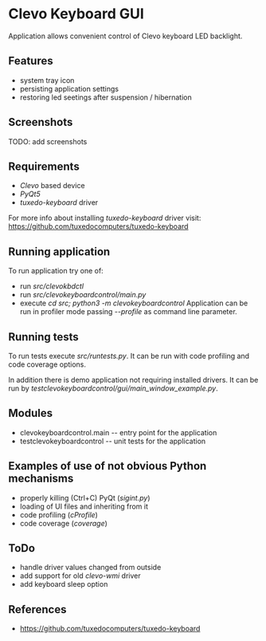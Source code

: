 # Clevo Keyboard GUI

Application allows convenient control of Clevo keyboard LED backlight.


## Features
- system tray icon
- persisting application settings
- restoring led seetings after suspension / hibernation


## Screenshots
TODO: add screenshots


## Requirements
- *Clevo* based device
- *PyQt5*
- *tuxedo-keyboard* driver

For more info about installing *tuxedo-keyboard* driver visit:
https://github.com/tuxedocomputers/tuxedo-keyboard


## Running application

To run application try one of:
- run *src/clevokbdctl*
- run *src/clevokeyboardcontrol/main.py* 
- execute *cd src; python3 -m clevokeyboardcontrol*
Application can be run in profiler mode passing *--profile* as command line parameter. 


## Running tests

To run tests execute *src/runtests.py*. It can be run with code profiling 
and code coverage options.

In addition there is demo application not requiring installed drivers. It 
can be run by *testclevokeyboardcontrol/gui/main_window_example.py*.


## Modules
- clevokeyboardcontrol.main -- entry point for the application
- testclevokeyboardcontrol -- unit tests for the application


## Examples of use of not obvious Python mechanisms
- properly killing (Ctrl+C) PyQt (*sigint.py*)
- loading of UI files and inheriting from it
- code profiling (*cProfile*)
- code coverage (*coverage*)


## ToDo
- handle driver values changed from outside
- add support for old *clevo-wmi* driver
- add keyboard sleep option


## References
- https://github.com/tuxedocomputers/tuxedo-keyboard


